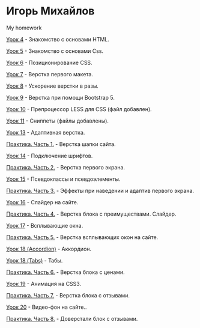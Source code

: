 

# Игорь Михайлов
My homework

[Урок 4](https://mihailovig.github.io/lessons_4/ "Знакомство с основами HTML") - Знакомство с основами HTML.


[Урок 5](https://mihailovig.github.io/lessons_5/ "Знакомство с основами Css") - Знакомство с основами Css.


[Урок 6](https://mihailovig.github.io/lessons_6/ "Позиционирование CSS") - Позиционирование CSS.


[Урок 7](https://mihailovig.github.io/lessons_7/ "Верстка первого макета") - Верстка первого макета.


[Урок 8](https://mihailovig.github.io/lessons_8/ "Ускорение верстки в разы") - Ускорение верстки в разы.


[Урок 9](https://mihailovig.github.io/lessons_9/ "Верстка при помощи Bootstrap 5") - Верстка при помощи Bootstrap 5.


[Урок 10](https://mihailovig.github.io/lessons_10/ "Препроцессор LESS для CSS") - Препроцессор LESS для CSS (файл добавлен).


[Урок 11](https://mihailovig.github.io/lessons_11/ "Сниппеты") - Сниппеты (файлы добавлены).


[Урок 13](https://mihailovig.github.io/lessons_13/ "Адаптивная верстка") - Адаптивная верстка.


[Практика. Часть 1.](https://mihailovig.github.io/practic_ch_1/ "Верстка шапки сайта") - Верстка шапки сайта.


[Урок 14](https://mihailovig.github.io/lessons_14/ "Подключение шрифтов") - Подключение шрифтов.


[Практика. Часть 2.](https://mihailovig.github.io/practic_ch_2 "Верстка первого экрана") - Верстка первого экрана.


[Урок 15](https://mihailovig.github.io/lessons_15/ "Псевдоклассы и псевдоэлементы") - Псевдоклассы и псевдоэлементы.


[Практика. Часть 3.](https://mihailovig.github.io/practic_ch_3 "Эффекты при наведении и адаптив первого экрана") - Эффекты при наведении и адаптив первого экрана.


[Урок 16](https://mihailovig.github.io/lessons_16/ "Слайдер на сайте") - Слайдер на сайте.


[Практика. Часть 4.](https://mihailovig.github.io/practic_ch_4 "Верстка блока с преимуществами. Слайдер") - Верстка блока с преимуществами. Слайдер.


[Урок 17](https://mihailovig.github.io/lessons_17/ "Всплывающие окна") - Всплывающие окна.


[Практика. Часть 5.](https://mihailovig.github.io/practic_ch_5/ "Верстка всплывающих окон на сайте") - Верстка всплывающих окон на сайте.


[Урок 18 (Accordion)](https://mihailovig.github.io/lessons_18/Accordion/ "Аккордион") - Аккордион.


[Урок 18 (Tabs)](https://mihailovig.github.io/lessons_18/Tabs/ "Табы") - Табы.


[Практика. Часть 6.](https://mihailovig.github.io/practic_ch_6/ "Верстка блока с ценами") - Верстка блока с ценами.


[Урок 19](https://mihailovig.github.io/lessons_19/ "Анимация на CSS3") - Анимация на CSS3.


[Практика. Часть 7.](https://mihailovig.github.io/practic_ch_7/ "Верстка блока с отзывами") - Верстка блока с отзывами.


[Урок 20](https://mihailovig.github.io/lessons_20/ "Видео-фон на сайте") - Видео-фон на сайте..


[Практика. Часть 8.](https://mihailovig.github.io/practic_ch_8/ "Доверстали блок с отзывами") - Доверстали блок с отзывами.
